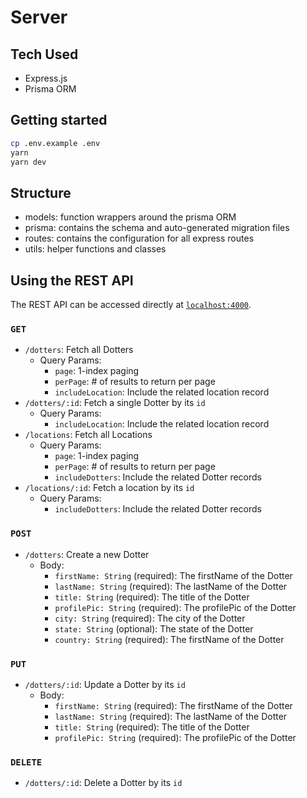 # Server

## Tech Used

- Express.js
- Prisma ORM

## Getting started

```bash
cp .env.example .env
yarn
yarn dev
```

## Structure

- models: function wrappers around the prisma ORM
- prisma: contains the schema and auto-generated migration files
- routes: contains the configuration for all express routes
- utils: helper functions and classes

## Using the REST API

The REST API can be accessed directly at [`localhost:4000`](http://localhost:4000).

### `GET`

- `/dotters`: Fetch all Dotters
  - Query Params:
    - `page`: 1-index paging
    - `perPage`: # of results to return per page
    - `includeLocation`: Include the related location record
- `/dotters/:id`: Fetch a single Dotter by its `id`
  - Query Params:
    - `includeLocation`: Include the related location record
- `/locations`: Fetch all Locations
  - Query Params:
    - `page`: 1-index paging
    - `perPage`: # of results to return per page
    - `includeDotters`: Include the related Dotter records
- `/locations/:id`: Fetch a location by its `id`
  - Query Params:
    - `includeDotters`: Include the related Dotter records

### `POST`

- `/dotters`: Create a new Dotter
  - Body:
    - `firstName: String` (required): The firstName of the Dotter
    - `lastName: String` (required): The lastName of the Dotter
    - `title: String` (required): The title of the Dotter
    - `profilePic: String` (required): The profilePic of the Dotter
    - `city: String` (required): The city of the Dotter
    - `state: String` (optional): The state of the Dotter
    - `country: String` (required): The firstName of the Dotter

### `PUT`

- `/dotters/:id`: Update a Dotter by its `id`
  - Body:
    - `firstName: String` (required): The firstName of the Dotter
    - `lastName: String` (required): The lastName of the Dotter
    - `title: String` (required): The title of the Dotter
    - `profilePic: String` (required): The profilePic of the Dotter

### `DELETE`

- `/dotters/:id`: Delete a Dotter by its `id`
